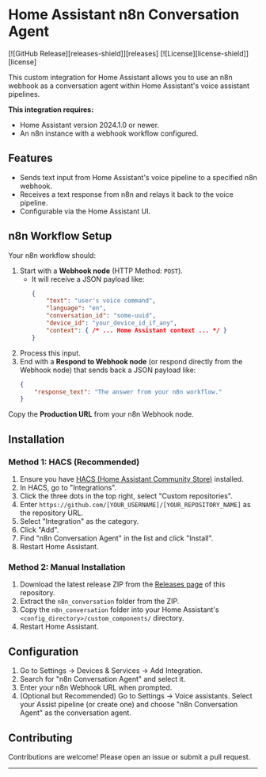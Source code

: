 # Home Assistant n8n Conversation Agent

[![GitHub Release][releases-shield]][releases]
[![License][license-shield]][license]
<!-- Add other shields if you like: HACS, build status etc. -->

This custom integration for Home Assistant allows you to use an n8n webhook as a conversation agent within Home Assistant's voice assistant pipelines.

**This integration requires:**
*   Home Assistant version 2024.1.0 or newer.
*   An n8n instance with a webhook workflow configured.

## Features
*   Sends text input from Home Assistant's voice pipeline to a specified n8n webhook.
*   Receives a text response from n8n and relays it back to the voice pipeline.
*   Configurable via the Home Assistant UI.

## n8n Workflow Setup
Your n8n workflow should:
1.  Start with a **Webhook node** (HTTP Method: `POST`).
    *   It will receive a JSON payload like:
        ```json
        {
            "text": "user's voice command",
            "language": "en",
            "conversation_id": "some-uuid",
            "device_id": "your_device_id_if_any",
            "context": { /* ... Home Assistant context ... */ }
        }
        ```
2.  Process this input.
3.  End with a **Respond to Webhook node** (or respond directly from the Webhook node) that sends back a JSON payload like:
    ```json
    {
        "response_text": "The answer from your n8n workflow."
    }
    ```
Copy the **Production URL** from your n8n Webhook node.

## Installation

### Method 1: HACS (Recommended)
1.  Ensure you have [HACS (Home Assistant Community Store)](https://hacs.xyz/) installed.
2.  In HACS, go to "Integrations".
3.  Click the three dots in the top right, select "Custom repositories".
4.  Enter `https://github.com/[YOUR_USERNAME]/[YOUR_REPOSITORY_NAME]` as the repository URL.
5.  Select "Integration" as the category.
6.  Click "Add".
7.  Find "n8n Conversation Agent" in the list and click "Install".
8.  Restart Home Assistant.

### Method 2: Manual Installation
1.  Download the latest release ZIP from the [Releases page](https://github.com/[YOUR_USERNAME]/[YOUR_REPOSITORY_NAME]/releases) of this repository.
2.  Extract the `n8n_conversation` folder from the ZIP.
3.  Copy the `n8n_conversation` folder into your Home Assistant's `<config_directory>/custom_components/` directory.
4.  Restart Home Assistant.

## Configuration
1.  Go to Settings -> Devices & Services -> Add Integration.
2.  Search for "n8n Conversation Agent" and select it.
3.  Enter your n8n Webhook URL when prompted.
4.  (Optional but Recommended) Go to Settings -> Voice assistants. Select your Assist pipeline (or create one) and choose "n8n Conversation Agent" as the conversation agent.

## Contributing
Contributions are welcome! Please open an issue or submit a pull request.

---